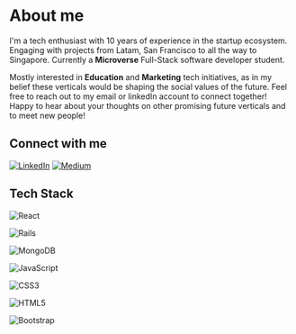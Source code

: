 
# About me

I'm a tech enthusiast with 10 years of experience in the startup ecosystem. Engaging with projects from Latam, San Francisco to all the way to Singapore. Currently a **Microverse** Full-Stack software developer student. 

Mostly interested in **Education** and **Marketing** tech initiatives, as in my belief these verticals would be shaping the social values of the future. Feel free to reach out to my email or linkedIn account to connect together! Happy to hear about your thoughts on other promising future verticals and to meet new people!


## Connect with me

[![LinkedIn](https://img.shields.io/badge/LinkedIn-%230077B5.svg?logo=linkedin&logoColor=white)](https://www.linkedin.com/in/giovanni-juliao/) [![Medium](https://img.shields.io/badge/Medium-12100E?logo=medium&logoColor=white)](https://medium.com/@gjuliao32)


## Tech Stack

![React](https://img.shields.io/badge/React-20232A?style=for-the-badge&logo=react&logoColor=61DAFB)

![Rails](https://img.shields.io/badge/rails-%23CC0000.svg?style=plastic&logo=ruby-on-rails&logoColor=white) 

![MongoDB](https://img.shields.io/badge/MongoDB-%234ea94b.svg?style=plastic&logo=mongodb&logoColor=white)

![JavaScript](https://img.shields.io/badge/javascript-%23323330.svg?style=plastic&logo=javascript&logoColor=%23F7DF1E) 

![CSS3](https://img.shields.io/badge/css3-%231572B6.svg?style=plastic&logo=css3&logoColor=white)   

![HTML5](https://img.shields.io/badge/html5-%23E34F26.svg?style=plastic&logo=html5&logoColor=white) 

![Bootstrap](https://img.shields.io/badge/bootstrap-%23563D7C.svg?style=plastic&logo=bootstrap&logoColor=white) 

